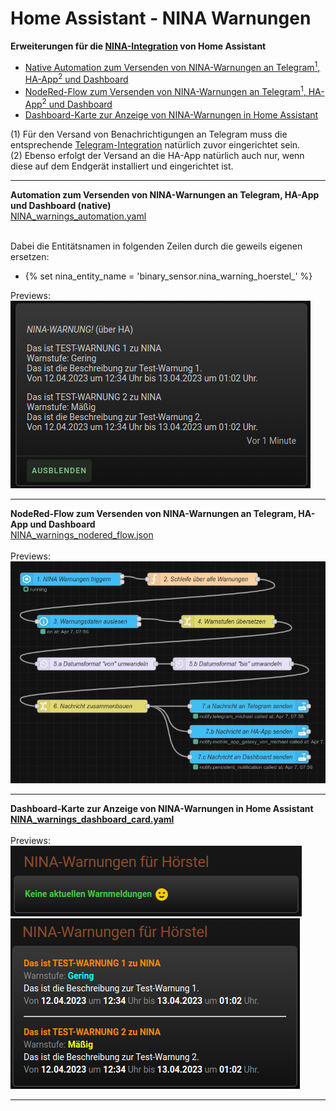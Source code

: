 # Home Assistant - NINA Warnungen

<strong>Erweiterungen für die <a href="https://www.home-assistant.io/integrations/nina/">NINA-Integration</a> von Home Assistant</strong><br />
<ul>
<li><a href="#automation">Native Automation zum Versenden von NINA-Warnungen an Telegram<sup>1</sup>, HA-App<sup>2</sup> und Dashboard</a></li>
<li><a href="#nodered">NodeRed-Flow zum Versenden von NINA-Warnungen an Telegram<sup>1</sup>, HA-App<sup>2</sup> und Dashboard</a></li>
<li><a href="#dashboard">Dashboard-Karte zur Anzeige von NINA-Warnungen in Home Assistant</a></li>
</ul>
(1) Für den Versand von Benachrichtigungen an Telegram muss die entsprechende <a href="https://www.home-assistant.io/integrations/telegram">Telegram-Integration</a> natürlich zuvor eingerichtet sein.<br />
(2) Ebenso erfolgt der Versand an die HA-App natürlich auch nur, wenn diese auf dem Endgerät installiert und eingerichtet ist.<br />

<a id="automation"></a>
<hr>
<strong>Automation zum Versenden von NINA-Warnungen an Telegram, HA-App und Dashboard (native)</strong><br />
<a href="https://github.com/migacode/home-assistant/blob/main/nina/NINA_warnings_automation.yaml">NINA_warnings_automation.yaml</a><br />
<br />

Dabei die Entitätsnamen in folgenden Zeilen durch die geweils eigenen ersetzen:<br />
<ul>
<li>{% set nina_entity_name = 'binary_sensor.nina_warning_hoerstel_' %}</li>
</ul>

Previews:<br />
<img src="./img/NINA_notification.png">

<a id="nodered"></a>
<hr>
<strong>NodeRed-Flow zum Versenden von NINA-Warnungen an Telegram, HA-App und Dashboard</strong><br />
<a href="">NINA_warnings_nodered_flow.json</a><br />
<br />
Previews:<br />
<img src="./img/NINA_NodeRED_Flow.png">

<a id="dashboard"></a>
<hr>
<strong>Dashboard-Karte zur Anzeige von NINA-Warnungen in Home Assistant</strong><br />
<a href="https://github.com/migacode/home-assistant/blob/main/nina/NINA_warnings_dashboard_card.yaml"><strong>NINA_warnings_dashboard_card.yaml</strong></a><br />
<br />
Previews:<br />
<img src="./img/NINA_no_warnings.png"><br />
<img src="./img/NINA_warnings.png">
<hr>
